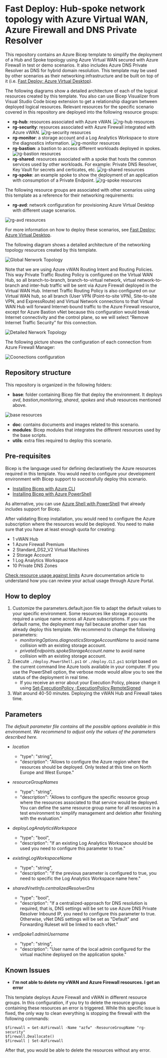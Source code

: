 # Fast Deploy: Hub-spoke network topology with Azure Virtual WAN, Azure Firewall and DNS Private Resolver

This repository contains an Azure Bicep template to simplify the deployment of a Hub and Spoke topology using Azure Virtual WAN secured with Azure Firewall in test or demo scenarios. It also includes Azure DNS Private Resolver as DNS for hybrid domain resolution. This template may be used by other scenarios as their networking infrastructure and be built on top of it (i.e. [Fast Deploy: Azure Virtual Desktop](https://github.com/mlrcloud/avd-fast-deploy)).

The following diagrams show a detailed architecture of each of the logical resources created by this template. You also can use Bicep Visualizer from Visual Studio Code bicep extension to get a relationship diagram between deployed logical resources. Relevant resources for the specific scenario covered in this repository are deployed into the following resource groups:

- **rg-hub**: resources associated with Azure vWAN.
![rg-hub resources](/doc/images/visualizer/rg-hub.png)
- **rg-security**: resources associated with Azure Firewall integrated with Azure vWAN.
![rg-security resources](/doc/images/visualizer/rg-security.png)
- **rg-monitor**: a storage account and a Log Analytics Workspace to store the diagnostics information.
![rg-monitor resources](/doc/images/visualizer/rg-monitor.png)
- **rg-bastion**: a bastion to access different workloads deployed in spokes.
![rg-bastion resources](/doc/images/visualizer/rg-bastion.png)
- **rg-shared**: resources associated with a spoke that hosts the common services used by other workloads. For example: Private DNS Resolver, Key Vault for secrets and certicates, etc.
![rg-shared resources](/doc/images/visualizer/rg-shared.png)
- **rg-spoke**: an example spoke to show the deployment of an application with consumption of a Private Endpoint.
![rg-spoke resources](/doc/images/visualizer/rg-spoke.png)

The following resource groups are associated with other scenarios using this template as a reference for their networking requirements:

- **rg-avd**: network configuration for provisioning Azure Virtual Desktop with different usage scenarios.

![rg-avd resources](/doc/images/visualizer/rg-avd.png)

For more information on how to deploy these scenarios, see [Fast Deploy: Azure Virtual Desktop](https://github.com/mlrcloud/avd-fast-deploy).

The following diagram shows a detailed architecture of the networking topology resources created by this template. 

![Global Nerwork Topology](/doc/images/networking/global-network-topology.png)

Note that we are using Azure vWAN Routing Intent and Routing Policies. This way Private Traffic Routing Policy is configured on the Virtual WAN Hub, so all branch-to-branch, branch-to-virtual network, virtual network-to-branch and inter-hub traffic will be sent via Azure Firewall deployed in the Virtual WAN Hub. Internet Traffic Routing Policy is also configured on our Virtual WAN hub, so all branch (User VPN (Point-to-site VPN), Site-to-site VPN, and ExpressRoute) and Virtual Network connections to that Virtual WAN Hub will forward Internet-bound traffic to the Azure Firewall resource, except for Azure Bastion vNet because this configuration would break Internet connectivity and the control plane, so we will select “Remove Internet Traffic Security” for this connection. 

![Detailed Nerwork Topology](/doc/images/networking/detailed-network-topology.png)

The following picture shows the configuration of each connection from Azure Firewall Manager:

![Coonections configuration](/doc/images/vwan-config/az-fw-manager-config.png)

## Repository structure

This repository is organized in the following folders:

- **base**: folder containing Bicep file that deploy the environment. It deploys *avd*, *bastion*,*monitoring*, *shared*, *spokes* and *vhub* resources mentioned above.

![base resources](/doc/images/repo-structure/base.png)

- **doc**: contains documents and images related to this scenario.
- **modules**: Bicep modules that integrates the different resources used by the base scripts.
- **utils**: extra files required to deploy this scenario.

## Pre-requisites

Bicep is the language used for defining declaratively the Azure resources required in this template. You would need to configure your development environment with Bicep support to successfully deploy this scenario.

- [Installing Bicep with Azure CLI](https://docs.microsoft.com/en-us/azure/azure-resource-manager/bicep/install#azure-cli)
- [Installing Bicep with Azure PowerShell](https://docs.microsoft.com/en-us/azure/azure-resource-manager/bicep/install#azure-powershell)

As alternative, you can use [Azure Shell with PowerShell](https://ms.portal.azure.com/#cloudshell/) that already includes support for Bicep.

After validating Bicep installation, you would need to configure the Azure subscription where the resources would be deployed. You need to make sure that you have at least enough quota for creating:

- 1 vWAN Hub
- 1 Azure Firewall Premium
- 2 Standard_DS2_V2 Virtual Machines
- 2 Storage Account
- 1 Log Analytics Workspace
- 10 Private DNS Zones

[Check resource usage against limits](https://docs.microsoft.com/en-us/azure/networking/check-usage-against-limits#azure-portal) Azure documentation article to understand how you can review your actual usage through Azure Portal.

## How to deploy

1. Customize the parameters.default.json file to adapt the default values to your specific environment. Some resources like storage accounts required a unique name across all Azure subscriptions. If you use the default name, the deployment may fail because another user has already deploy this template. We recommend to change the following parameters:
    - *monitoringOptions.diagnosticsStorageAccountName* to avoid name collision with an existing storage account.
    - *privateEndpoints.spokeStorageAccount.name* to avoid name collision with an existing storage account.
2. Execute `./deploy.PowerShell.ps1` or `./deploy.CLI.ps1` script based on the current command line Azure tools available in your computer. If you use the PowerShell option, the verbose mode would allow you to see the status of the deployment in real time.
    - If you receive an error about your Execution Policy, please change it using [Set-ExecutionPolicy -ExecutionPolicy RemoteSigned](https://docs.microsoft.com/en-us/powershell/module/microsoft.powershell.security/set-executionpolicy?view=powershell-7.2)
3. Wait around 40-50 minutes. Deploying the vWAN Hub and Firewall takes time.

## Parameters

*The default parameter file contains all the possible options available in this environment. We recommend to adjust only the values of the parameters described here.*

- *location*
  - "type": "string",
  - "description": "Allows to configure the Azure region where the resources should be deployed. Only tested at this time on North Europe and West Europe."

- *resourceGroupNames*
  - "type": "string",
  - "description": "Allows to configure the specific resource group where the resources associated to that service would be deployed. You can define the same resource group name for all resources in a test environment to simplify management and deletion after finishing with the evaluation."

- *deployLogAnalyticsWorkspace*
  - "type": "bool",
  - "description": "If an existing Log Analytics Workspace should be used you need to configure this parameter to true."

- *existingLogWorkspaceName*
  - "type": "string",
  - "description": "If the previous parameter is configured to true, you need to specific the Log Analytics Workspace name here."
  
- *sharedVnetInfo.centralizedResolverDns*
  - "type": "bool",
  - "description": "If a centralized-approach for DNS resolution is required, that is, DNS settings will be set to use Azure DNS Private Resolver Inbound IP, you need to configure this parameter to true. Otherwise, vNet DNS settings will be set as "Default" and Forwarding Ruleset will be linked to each vNet."

- *vmSpoke1.adminUsername*
  - "type": "string",
  - "description": "User name of the local admin configured for the virtual machine deployed on the application spoke."

## Known Issues

- **I'm not able to delete my vWAN and Azure Firewall resources. I get an error**

This template deploys Azure Firewall and vWAN in different resource groups. In this configuration, if you try to delete the resource groups containing these resources an error is triggered. While this specific issue is fixed, the only way to clean everything is stopping the firewall with the following commands:
```
$firewall = Get-AzFirewall -Name "azfw" -ResourceGroupName "rg-security"
$firewall.Deallocate()
$firewall | Set-AzFirewall
```
After that, you would be able to delete the resources without any error.

